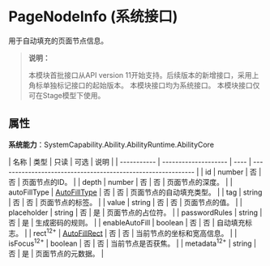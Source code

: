 # PageNodeInfo (系统接口)

用于自动填充的页面节点信息。

> **说明：**
> 
> 本模块首批接口从API version 11开始支持。后续版本的新增接口，采用上角标单独标记接口的起始版本。
> 本模块接口均为系统接口。
> 本模块接口仅可在Stage模型下使用。

## 属性

**系统能力**：SystemCapability.Ability.AbilityRuntime.AbilityCore

| 名称        | 类型                 | 只读 | 可选 | 说明                                                         |
| ----------- | -------------------- | ---- | ------------------------------------------------------------ |
| id    | number               | 否   | 否   | 页面节点的ID。                               |
| depth    | number              | 否   | 否   | 页面节点的深度。                               |
| autoFillType    | [AutoFillType](js-apis-inner-application-autoFillType-sys.md)        | 否   | 否   | 页面节点的自动填充类型。    |
| tag    | string              | 否   | 否   | 页面节点的标签。                               |
| value    | string              | 否   | 否   | 页面节点的值。                               |
| placeholder    | string              | 否   | 是   | 页面节点的占位符。                               |
| passwordRules    | string              | 否   | 是   | 生成密码的规则。                               |
| enableAutoFill    | boolean              | 否   | 否   | 自动填充标志。                               |
| rect<sup>12+</sup>    | [AutoFillRect](js-apis-inner-application-autoFillRect-sys.md) | 否   | 否   | 当前节点的坐标和宽高信息。  |
| isFocus<sup>12+</sup>    | boolean              | 否   | 否   | 当前节点是否获焦。                               |
| metadata<sup>12+</sup>    | string              | 否   | 是   | 页面节点的元数据。                               |
